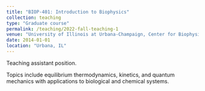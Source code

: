 ```yaml
---
title: "BIOP-401: Introduction to Biophysics"
collection: teaching
type: "Graduate course"
permalink: /teaching/2022-fall-teaching-1
venue: "University of Illinois at Urbana-Champaign, Center for Biophysics and Quantitative Biology"
date: 2014-01-01
location: "Urbana, IL"
---
```


Teaching assistant position. 

Topics include equilibrium thermodynamics, kinetics, and quantum mechanics with applications to biological and chemical systems.